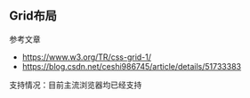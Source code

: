 ## Grid布局
参考文章
* https://www.w3.org/TR/css-grid-1/
* https://blog.csdn.net/ceshi986745/article/details/51733383

支持情况：目前主流浏览器均已经支持
